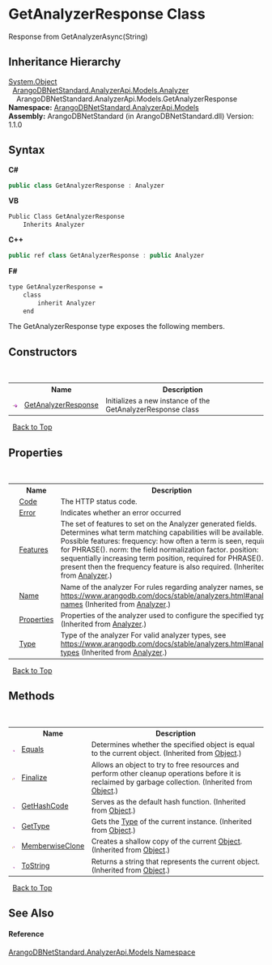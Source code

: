 # GetAnalyzerResponse Class
 

Response from GetAnalyzerAsync(String)


## Inheritance Hierarchy
<a href="https://docs.microsoft.com/dotnet/api/system.object" target="_blank" rel="noopener noreferrer">System.Object</a><br />&nbsp;&nbsp;<a href="8f72a19f-2442-03b9-b908-f7b9d464c8c9">ArangoDBNetStandard.AnalyzerApi.Models.Analyzer</a><br />&nbsp;&nbsp;&nbsp;&nbsp;ArangoDBNetStandard.AnalyzerApi.Models.GetAnalyzerResponse<br />
**Namespace:**&nbsp;<a href="a2e54104-4ead-c0d1-eaad-3d92d56c8fb7">ArangoDBNetStandard.AnalyzerApi.Models</a><br />**Assembly:**&nbsp;ArangoDBNetStandard (in ArangoDBNetStandard.dll) Version: 1.1.0

## Syntax

**C#**<br />
``` C#
public class GetAnalyzerResponse : Analyzer
```

**VB**<br />
``` VB
Public Class GetAnalyzerResponse
	Inherits Analyzer
```

**C++**<br />
``` C++
public ref class GetAnalyzerResponse : public Analyzer
```

**F#**<br />
``` F#
type GetAnalyzerResponse =  
    class
        inherit Analyzer
    end
```

The GetAnalyzerResponse type exposes the following members.


## Constructors
&nbsp;<table><tr><th></th><th>Name</th><th>Description</th></tr><tr><td>![Public method](media/pubmethod.gif "Public method")</td><td><a href="8b2cee44-bf1f-d681-27e3-a5733456caeb">GetAnalyzerResponse</a></td><td>
Initializes a new instance of the GetAnalyzerResponse class</td></tr></table>&nbsp;
<a href="#getanalyzerresponse-class">Back to Top</a>

## Properties
&nbsp;<table><tr><th></th><th>Name</th><th>Description</th></tr><tr><td>![Public property](media/pubproperty.gif "Public property")</td><td><a href="f62b27e2-438c-d18a-d319-8d79ea09df4d">Code</a></td><td>
The HTTP status code.</td></tr><tr><td>![Public property](media/pubproperty.gif "Public property")</td><td><a href="5aadc819-4d48-7a56-a5c7-86438f222383">Error</a></td><td>
Indicates whether an error occurred</td></tr><tr><td>![Public property](media/pubproperty.gif "Public property")</td><td><a href="9073008d-951c-a271-5a64-7e1a69cd107a">Features</a></td><td>
The set of features to set on the Analyzer generated fields. Determines what term matching capabilities will be available. Possible features: frequency: how often a term is seen, required for PHRASE(). norm: the field normalization factor. position: sequentially increasing term position, required for PHRASE(). If present then the frequency feature is also required.
 (Inherited from <a href="8f72a19f-2442-03b9-b908-f7b9d464c8c9">Analyzer</a>.)</td></tr><tr><td>![Public property](media/pubproperty.gif "Public property")</td><td><a href="b28fa2f9-f2c6-dea3-00c1-3469c272d012">Name</a></td><td>
Name of the analyzer For rules regarding analyzer names, see https://www.arangodb.com/docs/stable/analyzers.html#analyzer-names
 (Inherited from <a href="8f72a19f-2442-03b9-b908-f7b9d464c8c9">Analyzer</a>.)</td></tr><tr><td>![Public property](media/pubproperty.gif "Public property")</td><td><a href="4b4f2207-df37-d6db-8c1b-bc76e45456a1">Properties</a></td><td>
Properties of the analyzer used to configure the specified type
 (Inherited from <a href="8f72a19f-2442-03b9-b908-f7b9d464c8c9">Analyzer</a>.)</td></tr><tr><td>![Public property](media/pubproperty.gif "Public property")</td><td><a href="e628b89f-3950-4700-5cad-e32ae35dffad">Type</a></td><td>
Type of the analyzer For valid analyzer types, see https://www.arangodb.com/docs/stable/analyzers.html#analyzer-types
 (Inherited from <a href="8f72a19f-2442-03b9-b908-f7b9d464c8c9">Analyzer</a>.)</td></tr></table>&nbsp;
<a href="#getanalyzerresponse-class">Back to Top</a>

## Methods
&nbsp;<table><tr><th></th><th>Name</th><th>Description</th></tr><tr><td>![Public method](media/pubmethod.gif "Public method")</td><td><a href="https://docs.microsoft.com/dotnet/api/system.object.equals#system-object-equals(system-object)" target="_blank" rel="noopener noreferrer">Equals</a></td><td>
Determines whether the specified object is equal to the current object.
 (Inherited from <a href="https://docs.microsoft.com/dotnet/api/system.object" target="_blank" rel="noopener noreferrer">Object</a>.)</td></tr><tr><td>![Protected method](media/protmethod.gif "Protected method")</td><td><a href="https://docs.microsoft.com/dotnet/api/system.object.finalize#system-object-finalize" target="_blank" rel="noopener noreferrer">Finalize</a></td><td>
Allows an object to try to free resources and perform other cleanup operations before it is reclaimed by garbage collection.
 (Inherited from <a href="https://docs.microsoft.com/dotnet/api/system.object" target="_blank" rel="noopener noreferrer">Object</a>.)</td></tr><tr><td>![Public method](media/pubmethod.gif "Public method")</td><td><a href="https://docs.microsoft.com/dotnet/api/system.object.gethashcode#system-object-gethashcode" target="_blank" rel="noopener noreferrer">GetHashCode</a></td><td>
Serves as the default hash function.
 (Inherited from <a href="https://docs.microsoft.com/dotnet/api/system.object" target="_blank" rel="noopener noreferrer">Object</a>.)</td></tr><tr><td>![Public method](media/pubmethod.gif "Public method")</td><td><a href="https://docs.microsoft.com/dotnet/api/system.object.gettype#system-object-gettype" target="_blank" rel="noopener noreferrer">GetType</a></td><td>
Gets the <a href="https://docs.microsoft.com/dotnet/api/system.type" target="_blank" rel="noopener noreferrer">Type</a> of the current instance.
 (Inherited from <a href="https://docs.microsoft.com/dotnet/api/system.object" target="_blank" rel="noopener noreferrer">Object</a>.)</td></tr><tr><td>![Protected method](media/protmethod.gif "Protected method")</td><td><a href="https://docs.microsoft.com/dotnet/api/system.object.memberwiseclone#system-object-memberwiseclone" target="_blank" rel="noopener noreferrer">MemberwiseClone</a></td><td>
Creates a shallow copy of the current <a href="https://docs.microsoft.com/dotnet/api/system.object" target="_blank" rel="noopener noreferrer">Object</a>.
 (Inherited from <a href="https://docs.microsoft.com/dotnet/api/system.object" target="_blank" rel="noopener noreferrer">Object</a>.)</td></tr><tr><td>![Public method](media/pubmethod.gif "Public method")</td><td><a href="https://docs.microsoft.com/dotnet/api/system.object.tostring#system-object-tostring" target="_blank" rel="noopener noreferrer">ToString</a></td><td>
Returns a string that represents the current object.
 (Inherited from <a href="https://docs.microsoft.com/dotnet/api/system.object" target="_blank" rel="noopener noreferrer">Object</a>.)</td></tr></table>&nbsp;
<a href="#getanalyzerresponse-class">Back to Top</a>

## See Also


#### Reference
<a href="a2e54104-4ead-c0d1-eaad-3d92d56c8fb7">ArangoDBNetStandard.AnalyzerApi.Models Namespace</a><br />